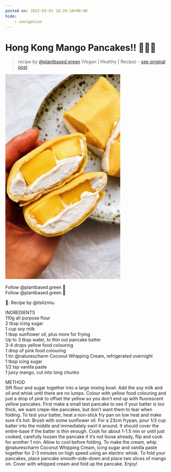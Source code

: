 ```yaml
---
posted on: 2022-03-01 18:28:18+00:00
hide:
    - navigation
---
```


# Hong Kong Mango Pancakes!! 🥭🌞✨  

> recipe by [@plantbased.green](https://www.instagram.com/plantbased.green/) 
(Vegan | Healthy | Recipe) - [see original post](https://instagram.com/p/Cakj0ReKKw1)

![](../img/plantbased.green_01-03-2022_1803.png)

  
Follow @plantbased.green 🙌  
Follow @plantbased.green 🙌  
  
📸: Recipe by @itslizmiu  
  
INGREDIENTS  
110g all purpose flour  
2 tbsp icing sugar  
1 cup soy milk   
1 tbsp sunflower oil, plus more for frying   
Up to 3 tbsp water, to thin out pancake batter  
3-4 drops yellow food colouring  
1 drop of pink food colouring  
1 tin @naturescharm Coconut Whipping Cream, refrigerated overnight  
1 tbsp icing sugar  
1/2 tsp vanilla paste  
1 juicy mango, cut into long chunks  
  
METHOD  
Sift flour and sugar together into a large mixing bowl. Add the soy milk and oil and whisk until there are no lumps. Colour with yellow food colouring and just a drop of pink to offset the yellow so you don’t end up with fluorescent yellow pancakes. First make a small test pancake to see if your batter is too thick, we want crepe-like pancakes, but don’t want them to tear when folding. To test your batter, heat a non-stick fry pan on low heat and make sure it’s hot. Brush with some sunflower oil. For a 23cm frypan, pour 1/3 cup batter into the middle and immediately swirl it around. It should cover the entire-base if the batter is thin enough. Cook for about 1-1.5 min or until just cooked, carefully loosen the pancake if it’s not loose already, flip and cook for another 1 min. Allow to cool before folding. To make the cream, whip @naturescharm Coconut Whipping Cream, icing sugar and vanilla paste together for 2-3 minutes on high speed using an electric whisk. To fold your pancakes, place pancake smooth-side-down and place two slices of mango on. Cover with whipped cream and fold up the pancake. Enjoy!   